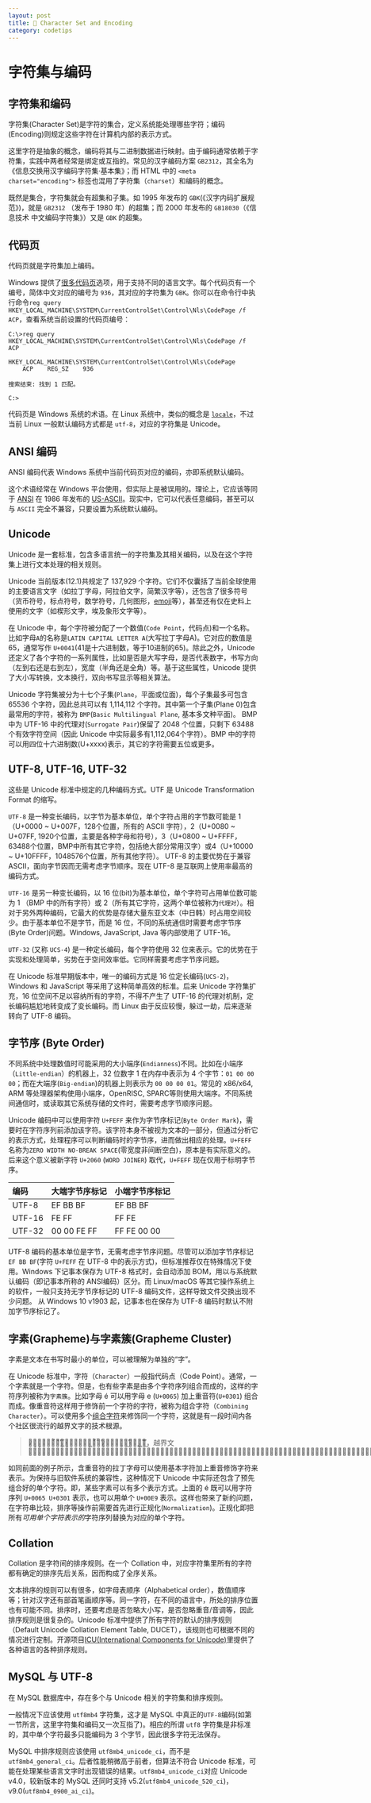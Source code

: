 ```yaml
---
layout: post
title: 📒 Character Set and Encoding
category: codetips
---
```


# 字符集与编码

## 字符集和编码

字符集(Character Set)是字符的集合，定义系统能处理哪些字符；编码(Encoding)则规定这些字符在计算机内部的表示方式。

这里字符是抽象的概念，编码将其与二进制数据进行映射。由于编码通常依赖于字符集，实践中两者经常是绑定或互指的。常见的汉字编码方案 `GB2312`，其全名为《信息交换用汉字编码字符集·基本集》；而 HTML 中的 `<meta charset="encoding">` 标签也混用了字符集（`charset`）和编码的概念。

既然是集合，字符集就会有超集和子集。如 1995 年发布的 `GBK`(《汉字内码扩展规范》)，就是 `GB2312` （发布于 1980 年）的超集；而 2000 年发布的 `GB18030`（《信息技术 中文编码字符集》）又是 `GBK` 的超集。

## 代码页

代码页就是字符集加上编码。

Windows 提供了[很多代码页](https://docs.microsoft.com/en-us/windows/win32/intl/code-page-identifiers)选项，用于支持不同的语言文字。每个代码页有一个编号，简体中文对应的编号为 `936`，其对应的字符集为 `GBK`。你可以在命令行中执行命令`reg query HKEY_LOCAL_MACHINE\SYSTEM\CurrentControlSet\Control\Nls\CodePage /f ACP`，查看系统当前设置的代码页编号：

```
C:\>reg query HKEY_LOCAL_MACHINE\SYSTEM\CurrentControlSet\Control\Nls\CodePage /f ACP

HKEY_LOCAL_MACHINE\SYSTEM\CurrentControlSet\Control\Nls\CodePage
    ACP    REG_SZ    936

搜索结束: 找到 1 匹配。

C:>
```

代码页是 Windows 系统的术语。在 Linux 系统中，类似的概念是 [`locale`](https://www.gnu.org/software/libc/manual/html_node/Locales.html)，不过当前 Linux 一般默认编码方式都是 `utf-8`，对应的字符集是 Unicode。

## ANSI 编码

ANSI 编码代表 Windows 系统中当前代码页对应的编码，亦即系统默认编码。

这个术语经常在 Windows 平台使用，但实际上是被误用的。理论上，它应该等同于 [ANSI](https://www.ansi.org/) 在 1986 年发布的 [US-ASCII](http://www.columbia.edu/kermit/ascii.html)。现实中，它可以代表任意编码，甚至可以与 `ASCII` 完全不兼容，只要设置为系统默认编码。

## Unicode

Unicode 是一套标准，包含多语言统一的字符集及其相关编码，以及在这个字符集上进行文本处理的相关规则。

Unicode 当前版本(12.1)共规定了 137,929 个字符。它们不仅囊括了当前全球使用的主要语言文字（如拉丁字母，阿拉伯文字，简繁汉字等），还包含了很多符号（货币符号，标点符号，数学符号，几何图形，[emoji](https://emojipedia.org/)等），甚至还有仅在史料上使用的文字（如楔形文字，埃及象形文字等）。

在 Unicode 中，每个字符被分配了一个数值(`Code Point`，代码点)和一个名称。比如字母`A`的名称是`LATIN CAPITAL LETTER A`(大写拉丁字母A)。它对应的数值是 65，通常写作 `U+0041`(41是十六进制数，等于10进制的65)。除此之外，Unicode 还定义了各个字符的一系列属性，比如是否是大写字母，是否代表数字，书写方向（左到右还是右到左），宽度（半角还是全角）等。基于这些属性，Unicode 提供了大小写转换，文本换行，双向书写显示等相关算法。

Unicode 字符集被分为十七个子集(`Plane`，平面或位面)，每个子集最多可包含 65536 个字符，因此总共可以有 1,114,112 个字符。其中第一个子集(Plane 0)包含最常用的字符，被称为 `BMP`(`Basic Multilingual Plane`, 基本多文种平面)。 BMP 中为 UTF-16 中的代理对(`Surrogate Pair`)保留了 2048 个位置，只剩下 63488 个有效字符空间（因此 Unicode 中实际最多有1,112,064个字符）。BMP 中的字符可以用四位十六进制数(U+xxxx)表示，其它的字符需要五位或更多。

## UTF-8, UTF-16, UTF-32

这些是 Unicode 标准中规定的几种编码方式。UTF 是 Unicode Transformation Format 的缩写。

`UTF-8` 是一种变长编码，以字节为基本单位，单个字符占用的字节数可能是 1 （U+0000 ~ U+007F，128个位置，所有的 ASCII 字符），2（U+0080 ~ U+07FF, 1920个位置，主要是各种字母和符号），3（U+0800 ~ U+FFFF，63488个位置，BMP中所有其它字符，包括绝大部分常用汉字）或4（U+10000 ~ U+10FFFF，1048576个位置，所有其他字符）。 UTF-8 的主要优势在于兼容 ASCII，面向字节因而无需考虑字节顺序。现在 UTF-8 是互联网上使用率最高的编码方式。

`UTF-16` 是另一种变长编码，以 16 位(bit)为基本单位，单个字符可占用单位数可能为 1 （BMP 中的所有字符）或 2（所有其它字符，这两个单位被称为`代理对`）。相对于另外两种编码，它最大的优势是存储大量东亚文本（中日韩）时占用空间较少。由于基本单位不是字节，而是 16 位，不同的系统通信时需要考虑字节序(Byte Order)问题。Windows, JavaScript, Java 等内部使用了 UTF-16。

`UTF-32` (又称 `UCS-4`) 是一种定长编码，每个字符使用 32 位来表示。它的优势在于实现和处理简单，劣势在于空间效率低。它同样需要考虑字节序问题。

在 Unicode 标准早期版本中，唯一的编码方式是 16 位定长编码(`UCS-2`)，Windows 和 JavaScript 等采用了这种简单高效的标准。后来 Unicode 字符集扩充，16 位空间不足以容纳所有的字符，不得不产生了 UTF-16 的代理对机制，定长编码尴尬地转变成了变长编码。而 Linux 由于反应较慢，躲过一劫，后来逐渐转向了 UTF-8 编码。

## 字节序 (Byte Order)

不同系统中处理数值时可能采用的大小端序(`Endianness`)不同。比如在小端序（`Little-endian`）的机器上，32 位数字 1 在内存中表示为 4 个字节：`01 00 00 00`；而在大端序(`Big-endian`)的机器上则表示为 `00 00 00 01`。常见的 x86/x64, ARM 等处理器架构使用小端序，OpenRISC, SPARC等则使用大端序。不同系统间通信时，或读取其它系统存储的文件时，需要考虑字节顺序问题。

Unicode 编码中可以使用字符 `U+FEFF` 来作为字节序标记(`Byte Order Mark`)，需要时在字符序列前添加该字符。该字符本身不被视为文本的一部分，但通过分析它的表示方式，处理程序可以判断编码时的字节序，进而做出相应的处理。`U+FEFF` 名称为`ZERO WIDTH NO-BREAK SPACE`(零宽度非间断空白)，原本是有实际意义的。后来这个意义被新字符 `U+2060` (`WORD JOINER`) 取代，`U+FEFF` 现在仅用于标明字节序。

| 编码   | 大端字节序标记 | 小端字节序标记 |
| :----- | :------------- | :------------- |
| UTF-8  | EF BB BF       | EF BB BF       |
| UTF-16 | FE FF          | FF FE          |
| UTF-32 | 00 00 FE FF    | FF FE 00 00    |

UTF-8 编码的基本单位是字节，无需考虑字节序问题。尽管可以添加字节序标记 `EF BB BF`(字符 `U+FEFF` 在 UTF-8 中的表示方式)，但标准推荐仅在特殊情况下使用。Windows 下记事本保存为 UTF-8 格式时，会自动添加 BOM，用以与系统默认编码（即记事本所称的 ANSI编码）区分。而 Linux/macOS 等其它操作系统上的软件，一般只支持无字节序标记的 UTF-8 编码文件，这样导致文件交换出现不少问题。 从 Windows 10 v1903 起，记事本也在保存为 UTF-8 编码时默认不附加字节序标记了。

## 字素(Grapheme)与字素簇(Grapheme Cluster)

字素是文本在书写时最小的单位，可以被理解为单独的“字”。

在 Unicode 标准中，字符（`Character`）一般指代码点（Code Point）。通常，一个字素就是一个字符。但是，也有些字素是由多个字符序列组合而成的，这样的字符序列被称为`字素簇`。比如字母 é 可以用字母 e (`U+0065`) 加上重音符(`U+0301`) 组合而成。像重音符这样用于修饰前一个字符的字符，被称为组合字符（`Combining Character`）。可以使用多个[组合字符](http://www.zalgotextgenerator.com/unicode)来修饰同一个字符，这就是有一段时间内各个社区很流行的越界文字的技术根源。

> 超̷̪͓̫͕̳̝̔͐̋͌͑͗́̒̕͟͞越͓̻̗̙̙̠͖̔̆̌͑͐̽̊代̷͉̘̲̺̤͈̀͑̒͗̄͘̕͜码̵̨̟͖͎̉̿͌͜͞͞͞，越界文字̗̗̗̗̗̗̗̗̗̗̗̗̗̗̗̗̗̗̗̗̗̗̗̗̗̗̗̗̗̗̗̗̗̗̗̗̗̗̗̗̗̗̗̗̗̗̗̗̗̗̗̗̗̗̗̗̗̗̗̗̗̗̗̗̗̗̗̗̗̗̗̗̗̗̗̗̗̗̗̗̗̗̗̗̗̗̗̗̗̗̗̗̗̗̗̗

如同前面的例子所示，含重音符的拉丁字母可以使用基本字符加上重音修饰字符来表示。为保持与旧软件系统的兼容性，这种情况下 Unicode 中实际还包含了预先组合好的单个字符。即，某些字素可以有多个表示方式。上面的 é 既可以用字符序列 `U+0065 U+0301` 表示，也可以用单个 `U+00E9` 表示。这样也带来了新的问题，在字符串比较，排序等操作前需要首先进行正规化(`Normalization`)。正规化即把所有*可用单个字符表示的*字符序列替换为对应的单个字符。

## Collation

Collation 是字符间的排序规则。在一个 Collation 中，对应字符集里所有的字符都有确定的排序先后关系，因而构成了全序关系。

文本排序的规则可以有很多，如字母表顺序（Alphabetical order），数值顺序等；针对汉字还有部首笔画顺序等。同一字符，在不同的语言中，所处的排序位置也有可能不同。排序时，还要考虑是否忽略大小写，是否忽略重音/音调等，因此排序规则是很复杂的。Unicode 标准中提供了所有字符的默认的排序规则（Default Unicode Collation Element Table, DUCET），该规则也可根据不同的情况进行定制。开源项目[ICU(International Components for Unicode)](http://site.icu-project.org/)里提供了各种语言的各种排序规则。

## MySQL 与 UTF-8

在 MySQL 数据库中，存在多个与 Unicode 相关的字符集和排序规则。

一般情况下应该使用 `utf8mb4` 字符集，这才是 MySQL 中真正的`UTF-8`编码(如第一节所言，这里字符集和编码又一次互指了)。相应的所谓 `utf8` 字符集是非标准的，其中单个字符最多只能编码为 3 个字节，因此很多字符无法保存。

MySQL 中排序规则应该使用 `utf8mb4_unicode_ci`，而不是 `utf8mb4_general_ci`。后者性能稍微高于前者，但算法不符合 Unicode 标准，可能在处理某些语言文字时出现错误的结果。`utf8mb4_unicode_ci`对应 Unicode v4.0，较新版本的 MySQL 还同时支持 v5.2(`utf8mb4_unicode_520_ci`)，v9.0(`utf8mb4_0900_ai_ci`)。